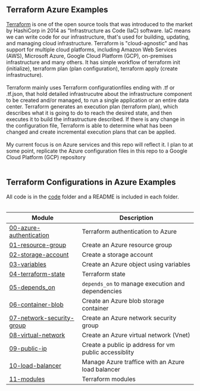 ## Terraform Azure Examples

[Terraform](https://developer.hashicorp.com/terraform/intro) is one of the open source tools that was introduced to the market by HashiCorp in 2014 as "Infrastructure as Code (IaC) software. IaC means we can write code for our infrastructure, that's used for building, updating, and managing cloud infrastructure. Terraform is "cloud-agnostic" and has support for multiple cloud platforms, including Amazon Web Services (AWS), Microsoft Azure, Google Cloud Platform (GCP), on-premises infrastructure and many others.  It has simple workflow of terraform init (initialize), terraform plan (plan configuration), terraform apply (create infrastructure).
<br /><br />
Terraform mainly uses Terraform configurationfiles ending with .tf or .tf.json, that hold detailed infrastrucutre about the infrastructure component to be created and/or managed, to run a single application or an entire data center.  Terraform generates an execution plan (terraform plan), which describes what it is going to do to reach the desired state, and then executes it to build the infrastructure described. If there is any change in the configuration file, Terraform is able to determine what has been changed and create incremental execution plans that can be applied.
<br /><br />
My current focus is on Azure services and this repo will reflect it.  I plan to at some point, replicate the Azure configuration files in this repo to a Google Cloud Platform (GCP) repository
<br /><br />

## Terraform Configurations in Azure Examples
All code is in the [code](https://github.com/jonhider/terraform-examples-azure/tree/main/code) folder and a README is included in each folder.<br /><br />

| Module | Description |
| --- | --- |
| [00-azure-authentication](https://github.com/jonhider/terraform-examples-azure/tree/main/code/00-azure-authentication) | Terraform authentication to Azure |
| [01-resource-group](https://github.com/jonhider/terraform-examples-azure/tree/main/code/01-resource-group) | Create an Azure resource group |
| [02-storage-account](https://github.com/jonhider/terraform-examples-azure/tree/main/code/02-storage-account) | Create a storage account |
| [03-variables](https://github.com/jonhider/terraform-examples-azure/tree/main/code/03-variables) | Create an Azure object using variables |
| [04-terraform-state](https://github.com/jonhider/terraform-examples-azure/tree/main/code/04-terraform-state) | Terraform state |
| [05-depends_on](https://github.com/jonhider/terraform-examples-azure/tree/main/code/05-depends_on) | ```depends_on``` to manage execution and dependencies |
| [06-container-blob](https://github.com/jonhider/terraform-examples-azure/tree/main/code/06-container-blob) | Create an Azure blob storage container |
| [07-network-security-group](https://github.com/jonhider/terraform-examples-azure/tree/main/code/07-network-security-group) | Create an Azure network security group |
| [08-virtual-network](https://github.com/jonhider/terraform-examples-azure/tree/main/code/08-virtual-network) | Create an Azure virtual network (Vnet) |
| [09-public-ip](https://github.com/jonhider/terraform-examples-azure/tree/main/code/09-public-ip) | Create a public ip address for vm public accessiblity |
| [10-load-balancer](https://github.com/jonhider/terraform-examples-azure/tree/main/code/10-load-balancer) | Manage Azure traffice with an Azure load balancer |
| [11-modules](https://github.com/jonhider/terraform-examples-azure/tree/main/code/11-modules) | Terraform modules |